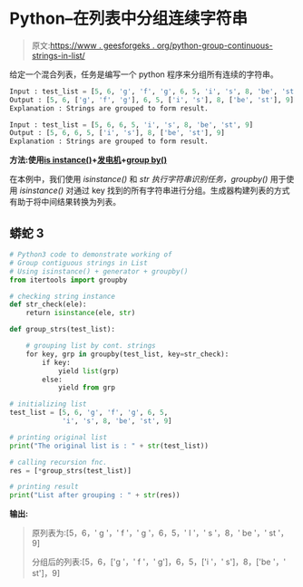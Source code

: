 # Python–在列表中分组连续字符串

> 原文:[https://www . geesforgeks . org/python-group-continuous-strings-in-list/](https://www.geeksforgeeks.org/python-group-contiguous-strings-in-list/)

给定一个混合列表，任务是编写一个 python 程序来分组所有连续的字符串。

```py
Input : test_list = [5, 6, 'g', 'f', 'g', 6, 5, 'i', 's', 8, 'be', 'st', 9]
Output : [5, 6, ['g', 'f', 'g'], 6, 5, ['i', 's'], 8, ['be', 'st'], 9]
Explanation : Strings are grouped to form result.

Input : test_list = [5, 6, 6, 5, 'i', 's', 8, 'be', 'st', 9]
Output : [5, 6, 6, 5, ['i', 's'], 8, ['be', 'st'], 9]
Explanation : Strings are grouped to form result.
```

**方法:使用**[**is instance()**](https://www.geeksforgeeks.org/python-isinstance-method/)**+**[**发电机**](https://www.geeksforgeeks.org/generators-in-python/)**+**[**group by()**](https://www.geeksforgeeks.org/itertools-groupby-in-python/)

在本例中，我们使用 *isinstance()* 和 *str 执行字符串识别任务，groupby()* 用于使用 *isinstance()* 对通过 key 找到的所有字符串进行分组。生成器构建列表的方式有助于将中间结果转换为列表。

## 蟒蛇 3

```py
# Python3 code to demonstrate working of
# Group contiguous strings in List
# Using isinstance() + generator + groupby()
from itertools import groupby

# checking string instance
def str_check(ele):
    return isinstance(ele, str)

def group_strs(test_list):

    # grouping list by cont. strings
    for key, grp in groupby(test_list, key=str_check):
        if key:
            yield list(grp)
        else:
            yield from grp

# initializing list
test_list = [5, 6, 'g', 'f', 'g', 6, 5,
             'i', 's', 8, 'be', 'st', 9]

# printing original list
print("The original list is : " + str(test_list))

# calling recursion fnc.
res = [*group_strs(test_list)]

# printing result
print("List after grouping : " + str(res))
```

**输出:**

> 原列表为:[5，6，' g '，' f '，' g '，6，5，' I '，' s '，8，' be '，' st '，9]
> 
> 分组后的列表:[5，6，['g '，' f '，' g']，6，5，['i '，' s']，8，['be '，' st']，9]